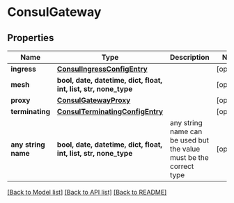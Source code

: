 # ConsulGateway


## Properties
Name | Type | Description | Notes
------------ | ------------- | ------------- | -------------
**ingress** | [**ConsulIngressConfigEntry**](ConsulIngressConfigEntry.md) |  | [optional] 
**mesh** | **bool, date, datetime, dict, float, int, list, str, none_type** |  | [optional] 
**proxy** | [**ConsulGatewayProxy**](ConsulGatewayProxy.md) |  | [optional] 
**terminating** | [**ConsulTerminatingConfigEntry**](ConsulTerminatingConfigEntry.md) |  | [optional] 
**any string name** | **bool, date, datetime, dict, float, int, list, str, none_type** | any string name can be used but the value must be the correct type | [optional]

[[Back to Model list]](../README.md#documentation-for-models) [[Back to API list]](../README.md#documentation-for-api-endpoints) [[Back to README]](../README.md)


